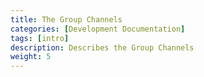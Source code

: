 ```yaml
---
title: The Group Channels
categories: [Development Documentation]
tags: [intro]
description: Describes the Group Channels
weight: 5
---
```

